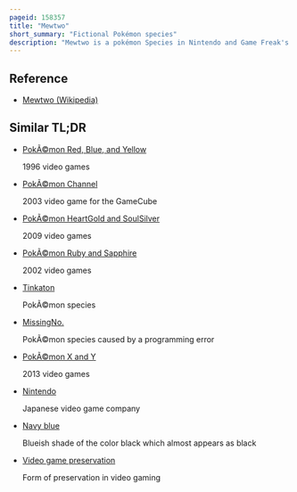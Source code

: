 ```yaml
---
pageid: 158357
title: "Mewtwo"
short_summary: "Fictional Pokémon species"
description: "Mewtwo is a pokémon Species in Nintendo and Game Freak's Pokémon Media Franchise. It was first introduced in the Video Game Pokmon red and blue and later appeared in subsequent Sequels and spin-off Titles such as pokkn Tournament. In video Games the Player can fight and capture Mewtwo in Order to pit it against other Pokmons. The Player first Learns of Mewtwo late in Pokémon Red and Blue by reading Research Documents left in a ruined Laboratory on Cinnabar Island. Mewtwo is regarded as one of the Series' strongest Pokémon, and was the strongest in the original Games in Terms of Base statistic Distribution. It is known as the 'genetic Pokémon' and is a legendary Pokémon, a special Group of Pokémon that are very rare and usually very powerful. Mewtwo has also appeared in various animated Adaptations of the Franchise."
---
```


## Reference

- [Mewtwo (Wikipedia)](https://en.wikipedia.org/?curid=158357)

## Similar TL;DR

- [PokÃ©mon Red, Blue, and Yellow](/tldr/en/pokemon-red-blue-and-yellow)

  1996 video games

- [PokÃ©mon Channel](/tldr/en/pokemon-channel)

  2003 video game for the GameCube

- [PokÃ©mon HeartGold and SoulSilver](/tldr/en/pokemon-heartgold-and-soulsilver)

  2009 video games

- [PokÃ©mon Ruby and Sapphire](/tldr/en/pokemon-ruby-and-sapphire)

  2002 video games

- [Tinkaton](/tldr/en/tinkaton)

  PokÃ©mon species

- [MissingNo.](/tldr/en/missingno)

  PokÃ©mon species caused by a programming error

- [PokÃ©mon X and Y](/tldr/en/pokemon-x-and-y)

  2013 video games

- [Nintendo](/tldr/en/nintendo)

  Japanese video game company

- [Navy blue](/tldr/en/navy-blue)

  Blueish shade of the color black which almost appears as black

- [Video game preservation](/tldr/en/video-game-preservation)

  Form of preservation in video gaming
